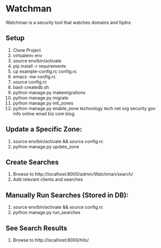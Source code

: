 # Watchman

Watchman is a security tool that watches domains and fqdns

## Setup

1. Clone Project
2. virtualenv env
3. source env/bin/activate
4. pip install -r requirements
5. cp example-config.rc config.rc
6. emacs -nw config.rc
7. source config.rc
8. bash createdb.sh
9. python manage.py makemigrations
9. python manage.py migrate
10. python manage.py init_zones
11. python manage.py enable_zone technology tech net org security gov info online email biz com blog



## Update a Specific Zone:
1. source env/bin/activate && source config.rc
2. python manage.py update_zone <zonename>

## Create Searches
1. Browse to http://localhost:8000/admin/Watchman/search/
2. Add relevant clients and searches
 
## Manually Run Searches (Stored in DB):
1. source env/bin/activate && source config.rc
2. python manage.py run_searches 

## See Search Results
1. Browse to http://localhost:8000/hits/

